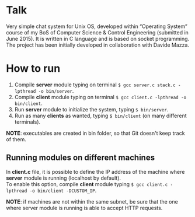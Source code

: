 # Talk
Very simple chat system for Unix OS, developed within “Operating System” course of my BoS of Computer Science &amp; Control Engineering (submitted in June 2015). It is written in C language and is based on socket programming.  
The project has been initially developed in collaboration with Davide Mazza.

# How to run
1. Compile **server** module typing on terminal `$ gcc server.c stack.c -lpthread -o bin/server`.  
2. Compile **client** module typing on terminal `$ gcc client.c -lpthread -o bin/client`.  
3. Run **server** module to initialize the system, typing `$ bin/server`.  
4. Run as many **clients** as wanted, typing `$ bin/client` (on many different terminals).

**NOTE**: executables are created in bin folder, so that Git doesn't keep track of them.

## Running modules on different machines
In **client.c** file, it is possible to define the IP address of the machine where **server** module is running (localhost by default).  
To enable this option, compile **client** module typing `$ gcc client.c -lpthread -o bin/client -DCUSTOM_IP`.  

**NOTE**: if machines are not within the same subnet, be sure that the one where server module is running is able to accept HTTP requests.
